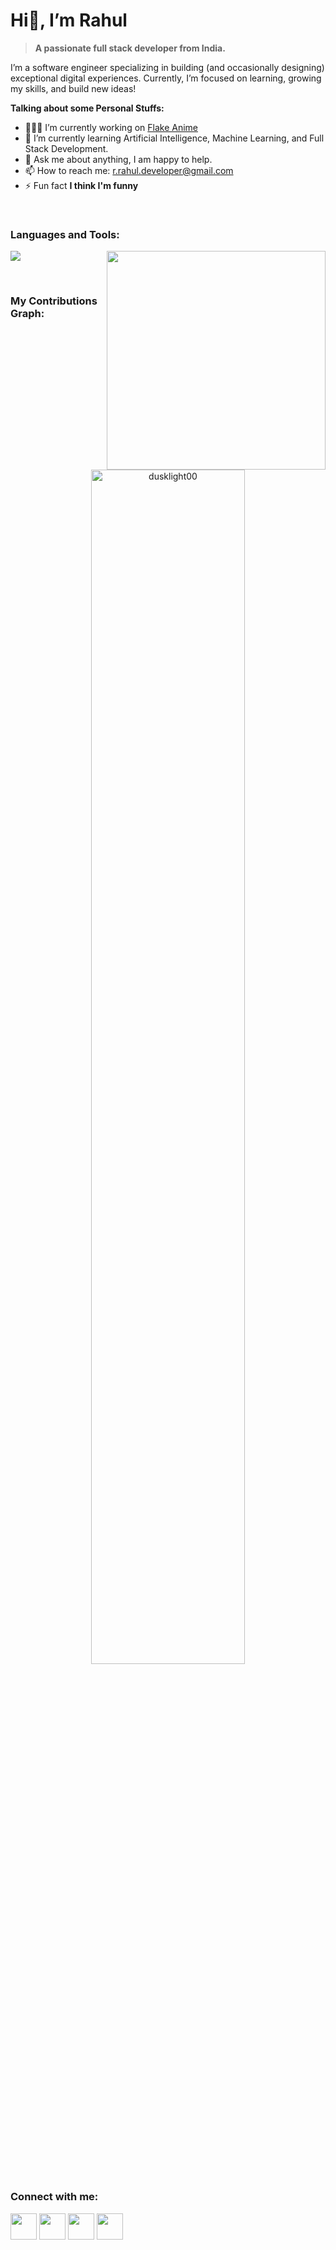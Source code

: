 # Hi👋, I’m Rahul

> **A passionate full stack developer from India.**

I’m a software engineer specializing in building (and occasionally designing) exceptional digital experiences.
Currently, I’m focused on learning, growing my skills, and build new ideas!

**Talking about some Personal Stuffs:**

- 👨🏽‍💻 I’m currently working on [Flake Anime](#)
- 🌱 I’m currently learning Artificial Intelligence, Machine Learning, and Full Stack Development.
- 💬 Ask me about anything, I am happy to help.
- 📫 How to reach me: r.rahul.developer@gmail.com
- ⚡ Fun fact **I think I'm funny**

<br/>

### Languages and Tools:

<p align="left">
    <p align="left">
        <!-- Github Stats -->
        <img width="350px" height="auto" align="right" src="https://stats.quine.sh/dusklight00/github?theme=dark">
        <!-- Languages and tools -->
        <img src='https://skillicons.dev/icons?i=html,css,js,ts,bootstrap,react,angular,nextjs,nodejs,c,cpp,java,git,github,stackoverflow,python,tensorflow,pytorch,django,flutter,figma,googlecloud,firebase,githubactions,vscode,androidstudio,photoshop,heroku,xd,gitlab&perline=7' width='auto' height='auto'/> 
</p>

<br/>

### My Contributions Graph:

<br/>
<p align="center">
    <img width="70%" src="https://github-readme-activity-graph.vercel.app/graph?username=dusklight00&theme=tokyo-night&hide_border=True&radius=10" alt="dusklight00" />
</p>

### Connect with me:

<p align="left">
<!-- LinkedIn -->
<a href="https://www.linkedin.com/in/username"><img width="42px" height="42px" src="https://skillicons.dev/icons?i=linkedin"/></a>
<!-- Instagram -->
<a href="https://www.instagram.com/username"><img width="42px" height="42px" src="https://skillicons.dev/icons?i=instagram"/></a>
<!-- Dev Community -->
<a href="https://dev.to/username"><img src="https://skillicons.dev/icons?i=devto" width="42px" height="42px"/></a>
<!-- Discord -->
<a href="https://discordapp.com/user/username"><img width="42px" height="42px" src="https://skillicons.dev/icons?i=discord"/></a>
</p>
